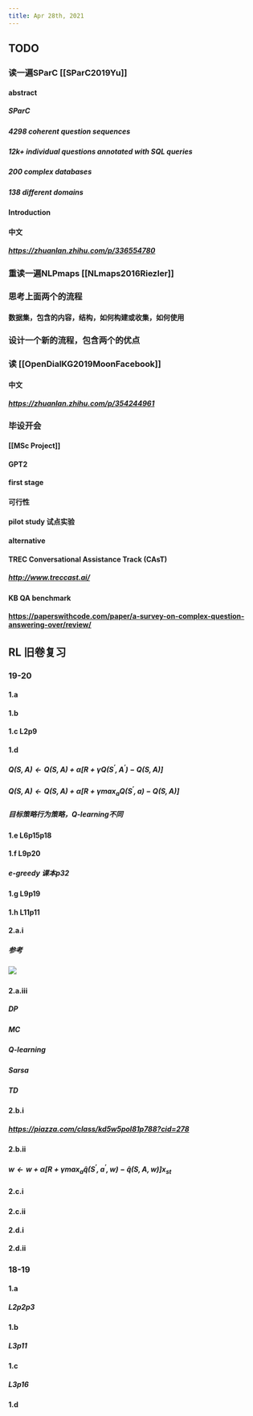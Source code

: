 ```yaml
---
title: Apr 28th, 2021
---
```


## TODO
### 读一遍SParC [[SParC2019Yu]]
#### abstract
##### SParC
##### 4298 coherent question sequences
##### 12k+ individual questions annotated with SQL queries
##### 200 complex databases
##### 138 different domains
#### Introduction
#### 中文
##### https://zhuanlan.zhihu.com/p/336554780
### 重读一遍NLPmaps [[NLmaps2016Riezler]]
### 思考上面两个的流程
#### 数据集，包含的内容，结构，如何构建或收集，如何使用
### 设计一个新的流程，包含两个的优点
### 读 [[OpenDialKG2019MoonFacebook]]
#### 中文
##### https://zhuanlan.zhihu.com/p/354244961
### 毕设开会
#### [[MSc Project]]
#### GPT2
#### first stage
#### 可行性
#### pilot study 试点实验
#### alternative
#### TREC Conversational Assistance Track (CAsT)
##### http://www.treccast.ai/
#### KB QA benchmark
#### https://paperswithcode.com/paper/a-survey-on-complex-question-answering-over/review/
## RL 旧卷复习
### 19-20
#### 1.a
#### 1.b
#### 1.c L2p9
#### 1.d
##### $Q(S, A) \leftarrow Q(S, A)+\alpha\left[R+\gamma Q\left(S^{\prime}, A^{\prime}\right)-Q(S, A)\right]$
##### $Q(S, A) \leftarrow Q(S, A)+\alpha\left[R+\gamma \max _{a} Q\left(S^{\prime}, a\right)-Q(S, A)\right]$
##### 目标策略行为策略，Q-learning不同
#### 1.e L6p15p18
#### 1.f L9p20
##### e-greedy 课本p32
#### 1.g L9p19
#### 1.h L11p11
#### 2.a.i
##### 参考
##### ![](https://gitee.com/zhang-weijian-97/pic-go-bed/raw/master/assets/20210428192304.png)
#### 2.a.iii
##### DP
##### MC
##### Q-learning
##### Sarsa
##### TD
#### 2.b.i
##### https://piazza.com/class/kd5w5pol81p788?cid=278
#### 2.b.ii
##### $\mathbf{w} \leftarrow \mathbf{w}+\alpha\left[R+\gamma \max_a \hat{q}\left(S^{\prime}, a^{\prime}, \mathbf{w}\right)-\hat{q}(S, A, \mathbf{w})\right] x_{st}$
#### 2.c.i
#####
#### 2.c.ii
#### 2.d.i
#### 2.d.ii
#####
#####
### 18-19
#### 1.a
##### L2p2p3
#### 1.b
##### L3p11
#### 1.c
##### L3p16
#### 1.d
#####
